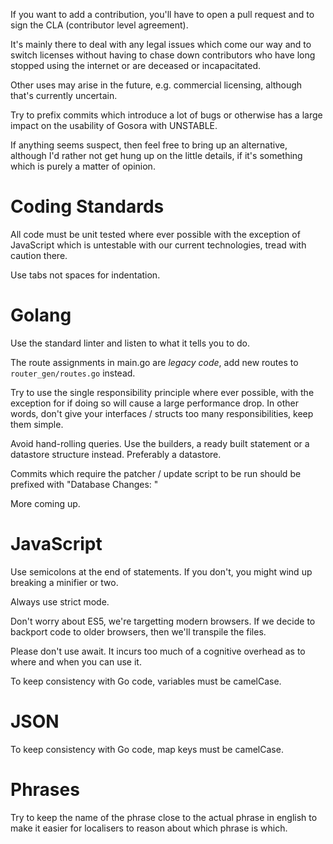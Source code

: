 If you want to add a contribution, you'll have to open a pull request and to sign the CLA (contributor level agreement).

It's mainly there to deal with any legal issues which come our way and to switch licenses without having to chase down contributors who have long stopped using the internet or are deceased or incapacitated.

Other uses may arise in the future, e.g. commercial licensing, although that's currently uncertain.

Try to prefix commits which introduce a lot of bugs or otherwise has a large impact on the usability of Gosora with UNSTABLE.

If anything seems suspect, then feel free to bring up an alternative, although I'd rather not get hung up on the little details, if it's something which is purely a matter of opinion.

# Coding Standards

All code must be unit tested where ever possible with the exception of JavaScript which is untestable with our current technologies, tread with caution there.

Use tabs not spaces for indentation.

# Golang

Use the standard linter and listen to what it tells you to do.

The route assignments in main.go are *legacy code*, add new routes to `router_gen/routes.go` instead.

Try to use the single responsibility principle where ever possible, with the exception for if doing so will cause a large performance drop. In other words, don't give your interfaces / structs too many responsibilities, keep them simple.

Avoid hand-rolling queries. Use the builders, a ready built statement or a datastore structure instead. Preferably a datastore.

Commits which require the patcher / update script to be run should be prefixed with "Database Changes: "

More coming up.

# JavaScript

Use semicolons at the end of statements. If you don't, you might wind up breaking a minifier or two.

Always use strict mode.

Don't worry about ES5, we're targetting modern browsers. If we decide to backport code to older browsers, then we'll transpile the files.

Please don't use await. It incurs too much of a cognitive overhead as to where and when you can use it.

To keep consistency with Go code, variables must be camelCase.

# JSON

To keep consistency with Go code, map keys must be camelCase.

# Phrases

Try to keep the name of the phrase close to the actual phrase in english to make it easier for localisers to reason about which phrase is which.
